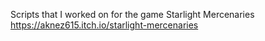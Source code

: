 Scripts that I worked on for the game Starlight Mercenaries https://aknez615.itch.io/starlight-mercenaries 
